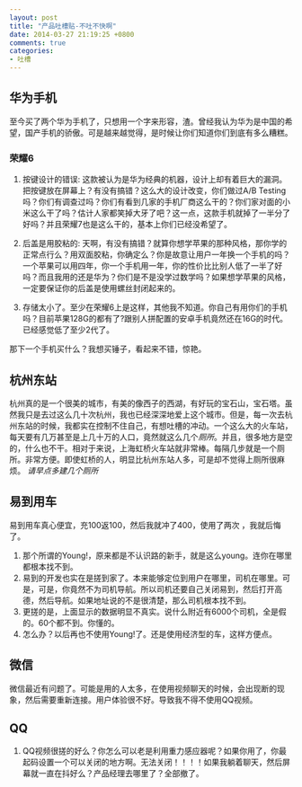 ```yaml
---
layout: post
title: "产品吐槽贴-不吐不快啊"
date: 2014-03-27 21:19:25 +0800
comments: true
categories:
- 吐槽
---
```


## 华为手机
至今买了两个华为手机了，只想用一个字来形容，渣。曾经我认为华为是中国的希望，国产手机的骄傲。可是越来越觉得，是时候让你们知道你们到底有多么糟糕。

### 荣耀6
1. 按键设计的错误: 这款被认为是华为经典的机器，设计上却有着巨大的漏洞。把按键放在屏幕上？有没有搞错？这么大的设计改变，你们做过A/B Testing吗？你们有调查过吗？你们有看到几家的手机厂商这么干的？你们家对面的小米这么干了吗？估计人家都笑掉大牙了吧？这一点，这款手机就掉了一半分了好吗？并且荣耀7也是这么干的，基本上你们已经没希望了。

2. 后盖是用胶粘的: 天啊，有没有搞错？就算你想学苹果的那种风格，那你学的正常点行么？用双面胶粘，你确定么？你是故意让用户一年换一个手机的吗？一个苹果可以用四年，你一个手机用一年，你的性价比比别人低了一半了好吗？而且我用的还是华为？你们是不是没学过数学吗？如果想学苹果的风格，一定要保证你的后盖是使用螺丝封闭起来的。

3. 存储太小了。至少在荣耀6上是这样，其他我不知道。你自己有用你们的手机吗？目前苹果128G的都有了?跟别人拼配置的安卓手机竟然还在16G的时代。已经感觉低了至少2代了。

那下一个手机买什么？我想买锤子，看起来不错，惊艳。

## 杭州东站
杭州真的是一个很美的城市，有美的像西子的西湖，有好玩的宝石山，宝石塔。虽然我只是去过这么几十次杭州，我也已经深深地爱上这个城市。但是，每一次去杭州东站的时候，我都实在控制不住自己，有想吐槽的冲动。一个这么大的火车站，每天要有几万甚至是上几十万的人口，竟然就这么几个*厕所*。并且，很多地方是空的，什么也不干。相对于来说，上海虹桥火车站就非常棒。每隔几步就是一个厕所。非常方便。即使虹桥的人，明显比杭州东站人多，可是却不觉得上厕所很麻烦。
*请早点多建几个厕所*

## 易到用车
易到用车真心便宜，充100返100，然后我就冲了400，使用了两次 ，我就后悔了。

1. 那个所谓的Young!，原来都是不认识路的新手，就是这么young。连你在哪里都根本找不到。
2. 易到的开发也实在是搓到家了。本来能够定位到用户在哪里，司机在哪里。可是，可是，你竟然不为司机导航。所以司机还要自己关闭易到，然后打开高德，然后导航。如果地址说的不是很清楚，那么司机根本找不到。
3. 更搓的是，上面显示的数据明显不真实。说什么附近有6000个司机，全是假的。60个都不到。你懂的。
4. 怎么办？以后再也不使用Young!了。还是使用经济型的车，这样方便点。

## 微信
微信最近有问题了。可能是用的人太多，在使用视频聊天的时候，会出现断的现象，然后需要重新连接。用户体验很不好。导致我不得不使用QQ视频。

## QQ

1. QQ视频很搓的好么？你怎么可以老是利用重力感应器呢？如果你用了，你最起码设置一个可以关闭的地方啊。无法关闭！！！！如果我躺着聊天，然后屏幕就一直在抖好么？产品经理去哪里了？全部撤了。
